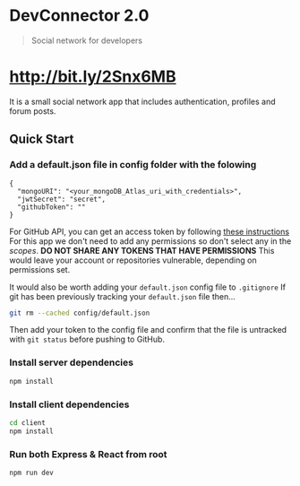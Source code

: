 # DevConnector 2.0

> Social network for developers

# http://bit.ly/2Snx6MB

It is a small social network app that includes authentication, profiles and forum posts.


## Quick Start

### Add a default.json file in config folder with the folowing

```
{
  "mongoURI": "<your_mongoDB_Atlas_uri_with_credentials>",
  "jwtSecret": "secret",
  "githubToken": ""
}
```
For GitHub API, you can get an access token by following [these instructions](https://help.github.com/en/github/authenticating-to-github/creating-a-personal-access-token-for-the-command-line)
For this app we don't need to add any permissions so don't select any in the _scopes_.
**DO NOT SHARE ANY TOKENS THAT HAVE PERMISSIONS**
This would leave your account or repositories vulnerable, depending on permissions set.

It would also be worth adding your `default.json` config file to `.gitignore`
If git has been previously tracking your `default.json` file then...

```bash
git rm --cached config/default.json
```

Then add your token to the config file and confirm that the file is untracked with `git status` before pushing to GitHub.


### Install server dependencies

```bash
npm install
```

### Install client dependencies

```bash
cd client
npm install
```

### Run both Express & React from root

```bash
npm run dev
```
